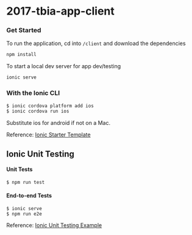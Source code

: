 # 2017-tbia-app-client

### Get Started
To run the application, cd into `/client` and download the dependencies
```bash
npm install
```

To start a local dev server for app dev/testing

```bash
ionic serve
```

### With the Ionic CLI
```bash
$ ionic cordova platform add ios
$ ionic cordova run ios
```

Substitute ios for android if not on a Mac.

Reference: [Ionic Starter Template](https://github.com/ionic-team/ionic-starter-super)

## Ionic Unit Testing
#### Unit Tests
```
$ npm run test
```

#### End-to-end Tests
```
$ ionic serve
$ npm run e2e
```

Reference: [Ionic Unit Testing Example](https://github.com/ionic-team/ionic-unit-testing-example)